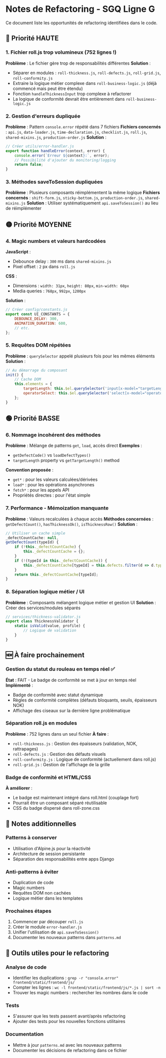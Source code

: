 # Notes de Refactoring - SGQ Ligne G

Ce document liste les opportunités de refactoring identifiées dans le code.

## 🔴 Priorité HAUTE

### 1. Fichier roll.js trop volumineux (752 lignes !)
**Problème** : Le fichier gère trop de responsabilités différentes
**Solution** : 
- Séparer en modules : `roll-thickness.js`, `roll-defects.js`, `roll-grid.js`, `roll-conformity.js`
- Extraire la logique métier complexe dans `roll-business-logic.js` (déjà commencé mais peut être étendu)
- Fonction `handleThicknessInput` trop complexe à refactorer
- La logique de conformité devrait être entièrement dans `roll-business-logic.js`

### 2. Gestion d'erreurs dupliquée
**Problème** : Pattern `console.error` répété dans 7 fichiers
**Fichiers concernés** : `api.js`, `data-loader.js`, `time-declaration.js`, `checklist.js`, `roll.js`, `shared-mixins.js`, `production-order.js`
**Solution** : 
```javascript
// Créer utils/error-handler.js
export function handleError(context, error) {
    console.error(`Erreur ${context}:`, error);
    // Possibilité d'ajouter du monitoring/logging
    return false;
}
```

### 3. Méthodes saveToSession dupliquées
**Problème** : Plusieurs composants réimplémentent la même logique
**Fichiers concernés** : `shift-form.js`, `sticky-bottom.js`, `production-order.js`, `shared-mixins.js`
**Solution** : Utiliser systématiquement `api.saveToSession()` au lieu de réimplémenter

## 🟡 Priorité MOYENNE

### 4. Magic numbers et valeurs hardcodées
**JavaScript** :
- Debounce delay : `300` ms dans `shared-mixins.js`
- Pixel offset : `2` px dans `roll.js`

**CSS** :
- Dimensions : `width: 31px`, `height: 80px`, `min-width: 60px`
- Media queries : `768px`, `992px`, `1200px`

**Solution** :
```javascript
// Créer config/constants.js
export const UI_CONSTANTS = {
    DEBOUNCE_DELAY: 300,
    ANIMATION_DURATION: 600,
    // etc.
};
```

### 5. Requêtes DOM répétées
**Problème** : `querySelector` appelé plusieurs fois pour les mêmes éléments
**Solution** :
```javascript
// Au démarrage du composant
init() {
    // Cache DOM
    this.elements = {
        targetLength: this.$el.querySelector('input[x-model="targetLength"]'),
        operatorSelect: this.$el.querySelector('select[x-model="operatorId"]')
    };
}
```

## 🟢 Priorité BASSE

### 6. Nommage incohérent des méthodes
**Problème** : Mélange de patterns `get`, `load`, accès direct
**Exemples** :
- `getDefectCode()` vs `loadDefectTypes()`
- `targetLength` property vs `getTargetLength()` method

**Convention proposée** :
- `get*` : pour les valeurs calculées/dérivées
- `load*` : pour les opérations asynchrones
- `fetch*` : pour les appels API
- Propriétés directes : pour l'état simple

### 7. Performance - Mémoization manquante
**Problème** : Valeurs recalculées à chaque accès
**Méthodes concernées** : `getDefectCount()`, `hasThicknessOk()`, `isThicknessRow()`
**Solution** :
```javascript
// Utiliser un cache simple
_defectCountCache: null,
getDefectCount(typeId) {
    if (!this._defectCountCache) {
        this._defectCountCache = {};
    }
    if (!(typeId in this._defectCountCache)) {
        this._defectCountCache[typeId] = this.defects.filter(d => d.typeId == typeId).length;
    }
    return this._defectCountCache[typeId];
}
```

### 8. Séparation logique métier / UI
**Problème** : Composants mélangent logique métier et gestion UI
**Solution** : Créer des services/modules séparés
```javascript
// services/thickness-validator.js
export class ThicknessValidator {
    static isValid(value, profile) {
        // Logique de validation
    }
}
```

## 🆕 À faire prochainement

### Gestion du statut du rouleau en temps réel ✅
**État** : FAIT - Le badge de conformité se met à jour en temps réel
**Implémenté** :
- Badge de conformité avec statut dynamique
- Règles de conformité complètes (défauts bloquants, seuils, épaisseurs NOK)
- Affichage des ciseaux sur la dernière ligne problématique

### Séparation roll.js en modules
**Problème** : 752 lignes dans un seul fichier
**À faire** :
- `roll-thickness.js` : Gestion des épaisseurs (validation, NOK, rattrapages)
- `roll-defects.js` : Gestion des défauts visuels
- `roll-conformity.js` : Logique de conformité (actuellement dans roll.js)
- `roll-grid.js` : Gestion de l'affichage de la grille

### Badge de conformité et HTML/CSS
**À améliorer** :
- Le badge est maintenant intégré dans roll.html (couplage fort)
- Pourrait être un composant séparé réutilisable
- CSS du badge dispersé dans roll-zone.css

## 📝 Notes additionnelles

### Patterns à conserver
- Utilisation d'Alpine.js pour la réactivité
- Architecture de session persistante
- Séparation des responsabilités entre apps Django

### Anti-patterns à éviter
- Duplication de code
- Magic numbers
- Requêtes DOM non cachées
- Logique métier dans les templates

### Prochaines étapes
1. Commencer par découper `roll.js`
2. Créer le module `error-handler.js`
3. Unifier l'utilisation de `api.saveToSession()`
4. Documenter les nouveaux patterns dans `patterns.md`

## 🔧 Outils utiles pour le refactoring

### Analyse de code
- Identifier les duplications : `grep -r "console.error" frontend/static/frontend/js/`
- Compter les lignes : `wc -l frontend/static/frontend/js/*.js | sort -n`
- Trouver les magic numbers : rechercher les nombres dans le code

### Tests
- S'assurer que les tests passent avant/après refactoring
- Ajouter des tests pour les nouvelles fonctions utilitaires

### Documentation
- Mettre à jour `patterns.md` avec les nouveaux patterns
- Documenter les décisions de refactoring dans ce fichier